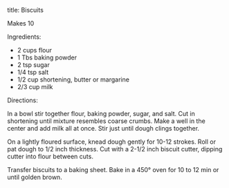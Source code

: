 title: Biscuits

Makes 10

Ingredients:

* 2 cups flour
* 1 Tbs baking powder
* 2 tsp sugar
* 1/4 tsp salt
* 1/2 cup shortening, butter or margarine
* 2/3 cup milk

Directions:

In a bowl stir together flour, baking powder, sugar, and salt.  Cut in shortening until mixture resembles coarse crumbs.  Make a well in the center and add milk all at once.  Stir just until dough clings together.

On a lightly floured surface, knead dough gently for 10-12 strokes.  Roll or pat dough to 1/2 inch thickness.  Cut with a 2-1/2 inch biscuit cutter, dipping cutter into flour between cuts.

Transfer biscuits to a baking sheet.  Bake in a 450° oven for 10 to 12 min or until golden brown.
